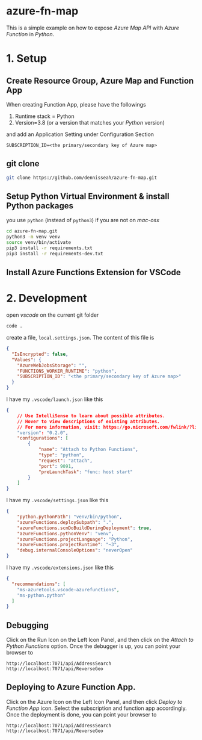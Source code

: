 # azure-fn-map
This is a simple example on how to expose _Azure Map API_ with _Azure Function_ in _Python_.

# 1. Setup

## Create Resource Group, Azure Map and Function App
When creating Function App, please have the followings 
1. Runtime stack = Python
1. Version=3.8 (or a version that matches your _Python_ version)

and add an Application Setting under Configuration Section
```
SUBSCRIPTION_ID=<the primary/secondary key of Azure map>
```


## git clone
```bash
git clone https://github.com/dennisseah/azure-fn-map.git
```

## Setup Python Virtual Environment & install Python packages
you use `python` (instead of `python3`) if you are not on _mac-osx_
```bash
cd azure-fn-map.git
python3 -m venv venv
source venv/bin/activate
pip3 install -r requirements.txt
pip3 install -r requirements-dev.txt
```

## Install Azure Functions Extension for VSCode

# 2. Development
open _vscode_ on the current git folder
```bash
code .
```
create a file, `local.settings.json`. The content of this file is
```json
{
  "IsEncrypted": false,
  "Values": {
    "AzureWebJobsStorage": "",
    "FUNCTIONS_WORKER_RUNTIME": "python",
    "SUBSCRIPTION_ID": "<the primary/secondary key of Azure map>"
  }
}
```

I have my `.vscode/launch.json` like this
```json
{
    // Use IntelliSense to learn about possible attributes.
    // Hover to view descriptions of existing attributes.
    // For more information, visit: https://go.microsoft.com/fwlink/?linkid=830387
    "version": "0.2.0",
    "configurations": [
        {
            "name": "Attach to Python Functions",
            "type": "python",
            "request": "attach",
            "port": 9091,
            "preLaunchTask": "func: host start"
        }
    ]
}
```

I have my `.vscode/settings.json` like this
```json
{
    "python.pythonPath": "venv/bin/python",
    "azureFunctions.deploySubpath": ".",
    "azureFunctions.scmDoBuildDuringDeployment": true,
    "azureFunctions.pythonVenv": "venv",
    "azureFunctions.projectLanguage": "Python",
    "azureFunctions.projectRuntime": "~3",
    "debug.internalConsoleOptions": "neverOpen"
}
```

I have my `.vscode/extensions.json` like this
```json
{
  "recommendations": [
    "ms-azuretools.vscode-azurefunctions",
    "ms-python.python"
  ]
}
```

## Debugging
Click on the Run Icon on the Left Icon Panel, and then click on the _Attach to Python Functions_ option.
Once the debugger is up, you can point your browser to
```
http://localhost:7071/api/AddressSearch
http://localhost:7071/api/ReverseGeo
```

## Deploying to Azure Function App.
Click on the Azure Icon on the Left Icon Panel, and then click _Deploy to Function App_ icon.
Select the subscription and function app accordingly. Once the deployment is done,
you can point your browser to
```
http://localhost:7071/api/AddressSearch
http://localhost:7071/api/ReverseGeo
```
